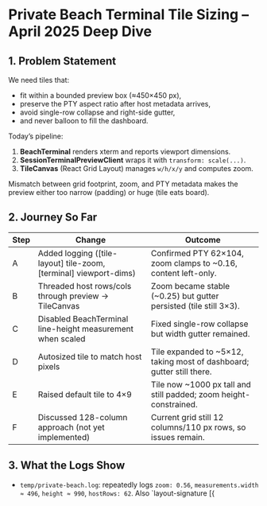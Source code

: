 # Private Beach Terminal Tile Sizing – April 2025 Deep Dive

## 1. Problem Statement
We need tiles that:
- fit within a bounded preview box (≈450×450 px),
- preserve the PTY aspect ratio after host metadata arrives,
- avoid single-row collapse and right-side gutter,
- and never balloon to fill the dashboard.

Today’s pipeline:
1. **BeachTerminal** renders xterm and reports viewport dimensions.
2. **SessionTerminalPreviewClient** wraps it with `transform: scale(...)`.
3. **TileCanvas** (React Grid Layout) manages `w/h/x/y` and computes zoom.

Mismatch between grid footprint, zoom, and PTY metadata makes the preview either too narrow (padding) or huge (tile eats board).

## 2. Journey So Far
| Step | Change | Outcome |
| --- | --- | --- |
| A | Added logging ([tile-layout] tile-zoom, [terminal] viewport-dims) | Confirmed PTY 62×104, zoom clamps to ~0.16, content left-only.
| B | Threaded host rows/cols through preview → TileCanvas | Zoom became stable (~0.25) but gutter persisted (tile still 3×3).
| C | Disabled BeachTerminal line-height measurement when scaled | Fixed single-row collapse but width gutter remained.
| D | Autosized tile to match host pixels | Tile expanded to ~5×12, taking most of dashboard; gutter still there.
| E | Raised default tile to 4×9 | Tile now ~1000 px tall and still padded; zoom height-constrained.
| F | Discussed 128-column approach (not yet implemented) | Current grid still 12 columns/110 px rows, so issues remain.

## 3. What the Logs Show
- `temp/private-beach.log`: repeatedly logs `zoom: 0.56`, `measurements.width ≈ 496`, `height ≈ 990`, `hostRows: 62`. Also `layout-signature [{
